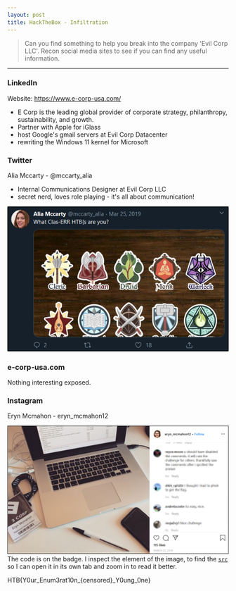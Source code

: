 ```yaml
---
layout: post
title: HackTheBox - Infiltration
---
```


> Can you find something to help you break into the company 'Evil Corp LLC'. Recon social media sites to see if you can find any useful information.

---

### LinkedIn
Website: https://www.e-corp-usa.com/
* E Corp is the leading global provider of corporate strategy, philanthropy, sustainability, and growth.
* Partner with Apple for iGlass
* host Google's gmail servers at Evil Corp Datacenter
* rewriting the Windows 11 kernel for Microsoft

### Twitter

Alia Mccarty - @mccarty_alia
* Internal Communications Designer at Evil Corp LLC
* secret nerd, loves role playing - it's all about communication!

![twitter](/images/htb/infiltration/1.png)

### e-corp-usa.com

Nothing interesting exposed.

### Instagram

Eryn Mcmahon - eryn_mcmahon12

![instagram](/images/htb/infiltration/2.png)
The code is on the badge. I inspect the element of the image, to find the [```src```](https://scontent-ort2-1.cdninstagram.com/v/t51.2885-15/fr/e15/s1080x1080/53565136_1015310385333737_784366953763073280_n.jpg?_nc_ht=scontent-ort2-1.cdninstagram.com&_nc_cat=105&_nc_ohc=vn1egg0zcVQAX8YBtXc&oh=f7d22d756b81ee0709df2724bdb89168&oe=5E9EA182) so I can open it in its own tab and zoom in to read it better.

HTB{Y0ur_Enum3rat10n_{censored}_Y0ung_0ne}